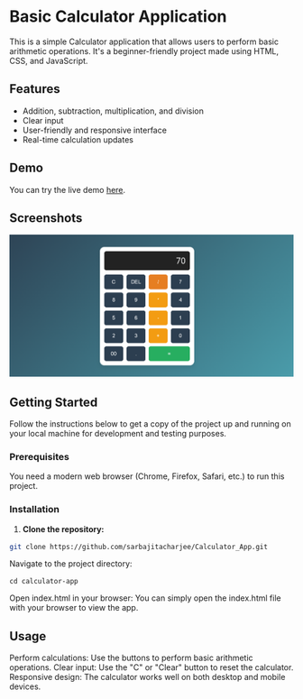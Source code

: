 # Basic Calculator Application

This is a simple Calculator application that allows users to perform basic arithmetic operations. It's a beginner-friendly project made using HTML, CSS, and JavaScript.

## Features

- Addition, subtraction, multiplication, and division
- Clear input
- User-friendly and responsive interface
- Real-time calculation updates

## Demo

You can try the live demo [here](https://sarbajitacharjee.github.io/InternPe/).

## Screenshots

![Calculator Screenshot](./home.png)

## Getting Started

Follow the instructions below to get a copy of the project up and running on your local machine for development and testing purposes.

### Prerequisites

You need a modern web browser (Chrome, Firefox, Safari, etc.) to run this project.

### Installation

1. **Clone the repository:**

```bash
git clone https://github.com/sarbajitacharjee/Calculator_App.git
```

Navigate to the project directory:
```
cd calculator-app
```
Open index.html in your browser:
You can simply open the index.html file with your browser to view the app.

## Usage
Perform calculations: Use the buttons to perform basic arithmetic operations.
Clear input: Use the "C" or "Clear" button to reset the calculator.
Responsive design: The calculator works well on both desktop and mobile devices.